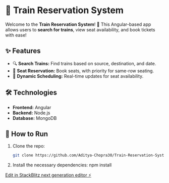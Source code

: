 # 🚆 Train Reservation System

Welcome to the **Train Reservation System**! 🎉 This Angular-based app allows users to **search for trains**, view seat availability, and book tickets with ease!

## ✨ Features
- 🔍 **Search Trains:** Find trains based on source, destination, and date.
- 💺 **Seat Reservation:** Book seats, with priority for same-row seating.
- 🔄 **Dynamic Scheduling:** Real-time updates for seat availability.

## 🛠️ Technologies
- **Frontend:** Angular
- **Backend:** Node.js
- **Database:** MongoDB

## 🚀 How to Run
1. Clone the repo:
   ```bash
   git clone https://github.com/Aditya-Chopra30/Train-Reservation-System-StackBlitz.git
2. Install the necessary dependencies:
   npm install


[Edit in StackBlitz next generation editor ⚡️](https://stackblitz.com/~/github.com/Aditya-Chopra30/Train-Reservation-System-StackBlitz)
